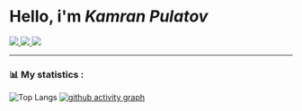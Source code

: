 
# Hello, i'm <i>Kamran Pulatov</i>

<a href="https://instagram.com/callistodev1">
  <img src="https://img.shields.io/badge/instagram-red?logo=instagram&logoColor=white&style=for-the-badge"/>
</a>
<a href="https://t.me/callistodev1">
  <img src="https://img.shields.io/badge/telegram-blue?logo=telegram&logoColor=white&style=for-the-badge"/>
</a>
<a href="https://github.com/WrldEngine">
  <img src="https://img.shields.io/badge/github-black?logo=github&logoColor=white&style=for-the-badge"/>
</a><br>
  <img src="https://komarev.com/ghpvc/?username=WrldEngine&style=flat-square&color=yellow" alt=""/>
</div>

---
### :bar_chart: My statistics :

![Top Langs](https://github-readme-stats.vercel.app/api/top-langs/?username=WrldEngine&layout=compact&theme=vision-friendly-dark)
[![github activity graph](https://github-readme-activity-graph.vercel.app/graph?username=WrldEngine&theme=high-contrast&count_private=true&hide=html)](https://github.com/ashutosh00710/github-readme-activity-graph)

